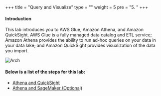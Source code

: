 +++
title = "Query and Visualize"
type = ""
weight = 5
pre = "5. "
+++

#### Introduction
This lab introduces you to AWS Glue, Amazon Athena, and Amazon QuickSight. AWS Glue is a fully managed data catalog and ETL service; Amazon Athena provides the ability to run ad-hoc queries on your data in your data lake; and Amazon QuickSight provides visualization of the data you import.

![Arch](/image/1.Introduction/001-AthenaQuickSightArchitecture.png)

#### Below is a list of the steps for this lab:
- [Athena and QuickSight](5.1/)
- [Athena and SageMaker (Optional)](5.2/)